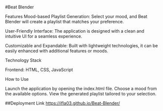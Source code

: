 #Beat Blender

Features
Mood-based Playlist Generation: Select your mood, and Beat Blender will create a playlist that matches your preference.

User-Friendly Interface: The application is designed with a clean and intuitive UI for a seamless experience.

Customizable and Expandable: Built with lightweight technologies, it can be easily enhanced with additional features or moods.

Technology Stack

Frontend: HTML, CSS, JavaScript


How to Use

Launch the application by opening the index.html file.
Choose a mood from the available options.
View the generated playlist tailored to your selection.

##Deployment Link
https://ifla03.github.io/Beat-Blender/

